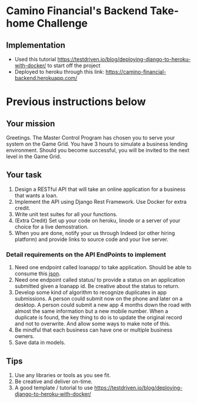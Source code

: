# Camino Financial's Backend Take-home Challenge

## Implementation

- Used this tutorial https://testdriven.io/blog/deploying-django-to-heroku-with-docker/ to start off the project
- Deployed to heroku through this link: https://camino-financial-backend.herokuapp.com/ 

# Previous instructions below

## Your mission
Greetings. The Master Control Program has chosen you to serve your system on the Game Grid. You have 3 hours to simulate a business lending environment. Should you become successful, you will be invited to the next level in the Game Grid.

## Your task
1. Design a RESTful API that will take an online application for a business that wants a loan.
2. Implement the API using Django Rest Framework. Use Docker for extra credit.
3. Write unit test suites for all your functions.
4. (Extra Credit) Set up your code on heroku, linode or a server of your choice for a live demostration.
5. When you are done, notify your us through Indeed (or other hiring platform) and provide links to source code and your live server.

### Detail requirements on the API EndPoints to implement
1. Need one endpoint called loanapp/ to take application. Should be able to consume this [json](https://github.com/caminofinancial/BackendTakehomeChallenge/blob/master/sample.json).
2. Need one endpoint called status/ to provide a status on an application submitted given a loanapp id. Be creative about the status to return.
3. Develop some kind of algorithm to recognize duplicates in app submissions. A person could submit now on the phone and later on a desktop. A person could submit a new app 4 months down the road with almost the same information but a new mobile number. When a duplicate is found, the key thing to do is to update the original record and not to overwrite. And allow some ways to make note of this.
4. Be mindful that each business can have one or multiple business owners.
5. Save data in models.

## Tips
1. Use any libraries or tools as you see fit.
2. Be creative and deliver on-time.
3. A good template / tutorial to use https://testdriven.io/blog/deploying-django-to-heroku-with-docker/